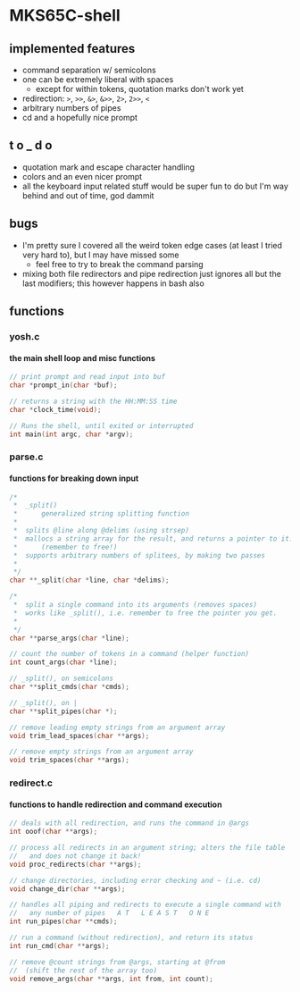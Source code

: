 # MKS65C-shell

## implemented features

+ command separation w/ semicolons
+ one can be extremely liberal with spaces
    + except for within tokens, quotation marks don't work yet
+ redirection: `>`, `>>`, `&>`, `&>>`, `2>`, `2>>`, `<`
+ arbitrary numbers of pipes
+ cd and a hopefully nice prompt

## t o _ d o 

+ quotation mark and escape character handling
+ colors and an even nicer prompt
+ all the keyboard input related stuff would be super fun to do but I'm way behind and out of time, god dammit

## bugs

+ I'm pretty sure I covered all the weird token edge cases (at least I tried very hard to), but I may have missed some
    + feel free to try to break the command parsing
+ mixing both file redirectors and pipe redirection just ignores all but the last modifiers; this however happens in bash also

## functions

### yosh.c
#### the main shell loop and misc functions
```C
// print prompt and read input into buf
char *prompt_in(char *buf);

// returns a string with the HH:MM:SS time
char *clock_time(void);

// Runs the shell, until exited or interrupted
int main(int argc, char *argv);
```

### parse.c
#### functions for breaking down input
```C
/*
 *  _split() 
 *      generalized string splitting function
 *  
 *  splits @line along @delims (using strsep)
 *  mallocs a string array for the result, and returns a pointer to it.
 *      (remember to free!)
 *  supports arbitrary numbers of splitees, by making two passes
 *
 */
char **_split(char *line, char *delims);

/*
 *  split a single command into its arguments (removes spaces)
 *  works like _split(), i.e. remember to free the pointer you get.
 *
 */
char **parse_args(char *line);

// count the number of tokens in a command (helper function)
int count_args(char *line);

// _split(), on semicolons
char **split_cmds(char *cmds);

// _split(), on |
char **split_pipes(char *);

// remove leading empty strings from an argument array
void trim_lead_spaces(char **args);

// remove empty strings from an argument array
void trim_spaces(char **args);
```

### redirect.c
#### functions to handle redirection and command execution
```C
// deals with all redirection, and runs the command in @args
int ooof(char **args);

// process all redirects in an argument string; alters the file table
//   and does not change it back!
void proc_redirects(char **args);

// change directories, including error checking and ~ (i.e. cd)
void change_dir(char **args);

// handles all piping and redirects to execute a single command with
//   any number of pipes   A T   L E A S T   O N E 
int run_pipes(char **cmds);

// run a command (without redirection), and return its status
int run_cmd(char **args);

// remove @count strings from @args, starting at @from
//  (shift the rest of the array too)
void remove_args(char **args, int from, int count);
```
